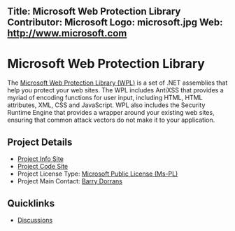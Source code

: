 Title: Microsoft Web Protection Library
Contributor: Microsoft
Logo: microsoft.jpg
Web: http://www.microsoft.com
---
# Microsoft Web Protection Library

The [Microsoft Web Protection Library (WPL)](https://wpl.codeplex.com/) is a set of .NET assemblies that help you protect your web sites. The WPL includes AntiXSS that provides a myriad of encoding functions for user input, including HTML, HTML attributes, XML, CSS and JavaScript. WPL also includes the Security Runtime Engine that provides a wrapper around your existing web sites, ensuring that common attack vectors do not make it to your application.

## Project Details
* [Project Info Site](https://wpl.codeplex.com/) 
* [Project Code Site](https://wpl.codeplex.com/SourceControl/latest) 
* Project License Type: [Microsoft Public License (Ms-PL)](https://wpl.codeplex.com/license)
* Project Main Contact: [Barry Dorrans](https://www.codeplex.com/site/users/view/bdorrans)

## Quicklinks

* [Discussions](https://wpl.codeplex.com/discussions)
